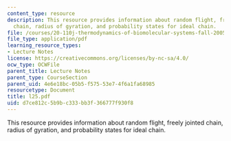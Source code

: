 ```yaml
---
content_type: resource
description: This resource provides information about random flight, freely jointed
  chain, radius of gyration, and probability states for ideal chain.
file: /courses/20-110j-thermodynamics-of-biomolecular-systems-fall-2005/d7ce812c5b9bc333bb3f366777f930f8_l25.pdf
file_type: application/pdf
learning_resource_types:
- Lecture Notes
license: https://creativecommons.org/licenses/by-nc-sa/4.0/
ocw_type: OCWFile
parent_title: Lecture Notes
parent_type: CourseSection
parent_uid: 4e6e18bc-05b5-f575-53e7-4f6a1fa68985
resourcetype: Document
title: l25.pdf
uid: d7ce812c-5b9b-c333-bb3f-366777f930f8
---
```

This resource provides information about random flight, freely jointed chain, radius of gyration, and probability states for ideal chain.